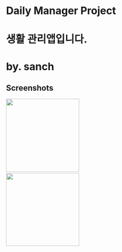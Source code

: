 # Daily Manager Project

# 생활 관리앱입니다.

# by. sanch

Screenshots
-----------

<div>
<img width="200" src = "https://postfiles.pstatic.net/MjAxODA1MTVfOTUg/MDAxNTI2MzU1ODIyMDA4.2V3-_0Hcx88pVa8UgRuRLE3g8VfCwKZWwB_1JOC_sgUg.0rthn9l-QNR0Z2UQqfYgHUZzGtWEFggtbf4nc7CBxVcg.PNG.san1011/1.png?type=w966">
<img width="200 src = "https://postfiles.pstatic.net/MjAxODA1MTVfMjQ2/MDAxNTI2MzU1ODIyMDQ2.MnTcBGWh5z-W7DAx0cJucq2fDyrRSfNzLcHOH1c3e1cg.xDATj3Dzzeuqt439o5_Z1M56XKBWc5atiOofVIOetLsg.PNG.san1011/2.png?type=w966">
<img width="200" src = "https://postfiles.pstatic.net/MjAxODA1MTVfMjEz/MDAxNTI2MzU1ODIyMDAx.Zx0iWck2Kx2aoMo5xVi53VheLbXsWOE0X1PpPhpbIrEg.CjxyrnskS7PuyPlCiiMmKSRcJg4y-SqCHROVsejTkhQg.PNG.san1011/3.png?type=w966">
</div>

